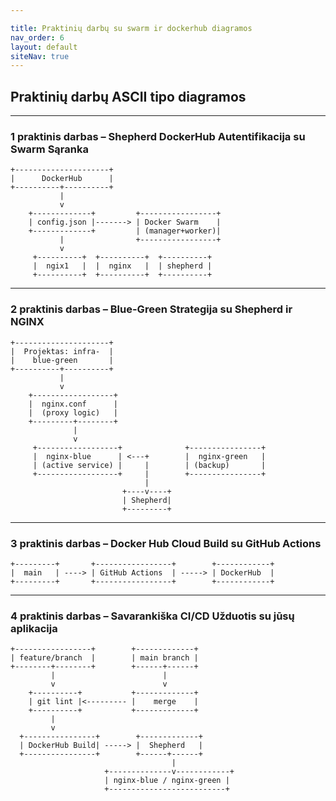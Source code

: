 ```yaml
---

title: Praktinių darbų su swarm ir dockerhub diagramos 
nav_order: 6
layout: default
siteNav: true
---
```


## Praktinių darbų ASCII tipo diagramos

---

### 1 praktinis darbas – Shepherd DockerHub Autentifikacija su Swarm Sąranka

```
+---------------------+
|      DockerHub      |
+----------+----------+
           |
           v
    +-------------+         +-----------------+
    | config.json |-------> | Docker Swarm    |
    +-------------+         | (manager+worker)|
           |                +-----------------+
           v
     +----------+  +----------+  +----------+
     |  ngix1   |  |  nginx   |  | shepherd |
     +----------+  +----------+  +----------+
```

---

### 2 praktinis darbas – Blue-Green Strategija su Shepherd ir NGINX

```
+---------------------+
|  Projektas: infra-  |
|    blue-green       |
+----------+----------+
           |
           v
    +------------------+
    |  nginx.conf      |
    |  (proxy logic)   |
    +---------+--------+
              |
              v
     +------------------+              +----------------+
     |  nginx-blue      | <---+        |  nginx-green   |
     | (active service) |     |        | (backup)       |
     +------------------+     |        +----------------+
                              |
                         +----v----+
                         | Shepherd|
                         +---------+
```

---

### 3 praktinis darbas – Docker Hub Cloud Build su GitHub Actions

```
+---------+       +-----------------+        +------------+
|  main   | ----> | GitHub Actions  | -----> | DockerHub  |
+---------+       +-----------------+        +------------+
```

---

### 4 praktinis darbas – Savarankiška CI/CD Užduotis su jūsų aplikacija

```
+-----------------+        +-------------+
| feature/branch  |        | main branch |
+--------+--------+        +------+------+
         |                        |
         v                        v
    +----------+           +-------------+
    | git lint |<--------- |    merge    |
    +----------+           +-------------+
         |
         v
  +----------------+        +-------------+
  | DockerHub Build| -----> |  Shepherd   |
  +----------------+        +------+------+    
                                    |
                     +--------------v------------+
                     | nginx-blue / nginx-green |
                     +--------------------------+
```
